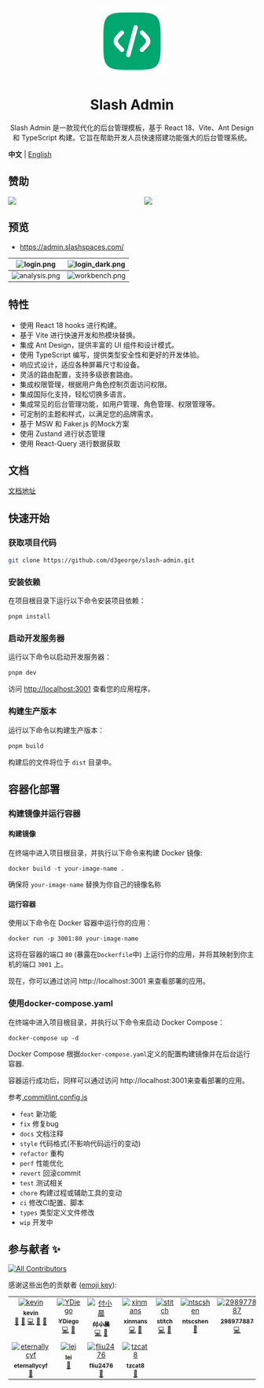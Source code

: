 <div align="center"> 
<br> 
<br>
<img src="./src/assets/images/logo.png" height="140" />
<h1> Slash Admin </h1>
<span style="font-size: 14px">
  Slash Admin 是一款现代化的后台管理模板，基于 React 18、Vite、Ant Design 和 TypeScript 构建。它旨在帮助开发人员快速搭建功能强大的后台管理系统。
</span>

</div>

**中文** | [English](./README.md)

## 赞助 
<div style="display: flex; gap: 50px"> 
  <img style="width:300px" src="https://d3george.github.io/github-static/pay/weixin.jpg" >
  <img style="width:300px" src="https://d3george.github.io/github-static/pay/buymeacoffee.png" />
</div>


## 预览
+ https://admin.slashspaces.com/

|![login.png](https://d3george.github.io/github-static/slash-admin/login.jpeg)|![login_dark.png](https://d3george.github.io/github-static/slash-admin/login_dark.jpeg)
| ----------------------------------------------------------------- | ------------------------------------------------------------------- |
|![analysis.png](https://d3george.github.io/github-static/slash-admin/analysis.png)|![workbench.png](https://d3george.github.io/github-static/slash-admin/workbench.png)
## 特性

- 使用 React 18 hooks 进行构建。
- 基于 Vite 进行快速开发和热模块替换。
- 集成 Ant Design，提供丰富的 UI 组件和设计模式。
- 使用 TypeScript 编写，提供类型安全性和更好的开发体验。
- 响应式设计，适应各种屏幕尺寸和设备。
- 灵活的路由配置，支持多级嵌套路由。
- 集成权限管理，根据用户角色控制页面访问权限。
- 集成国际化支持，轻松切换多语言。
- 集成常见的后台管理功能，如用户管理、角色管理、权限管理等。
- 可定制的主题和样式，以满足您的品牌需求。
- 基于 MSW 和 Faker.js 的Mock方案
- 使用 Zustand 进行状态管理
- 使用 React-Query 进行数据获取

## 文档
[文档地址](https://docs-admin.slashspaces.com/)

## 快速开始

### 获取项目代码

```bash
git clone https://github.com/d3george/slash-admin.git
```

### 安装依赖

在项目根目录下运行以下命令安装项目依赖：

```bash
pnpm install
```

### 启动开发服务器

运行以下命令以启动开发服务器：

```bash
pnpm dev
```

访问 [http://localhost:3001](http://localhost:3001) 查看您的应用程序。

### 构建生产版本

运行以下命令以构建生产版本：

```bash
pnpm build
```

构建后的文件将位于 `dist` 目录中。

## 容器化部署

### 构建镜像并运行容器
#### 构建镜像
在终端中进入项目根目录，并执行以下命令来构建 Docker 镜像:
```
docker build -t your-image-name .
```
确保将 `your-image-name` 替换为你自己的镜像名称

#### 运行容器
使用以下命令在 Docker 容器中运行你的应用：
```
docker run -p 3001:80 your-image-name
```
这将在容器的端口 `80` (暴露在`Dockerfile`中) 上运行你的应用，并将其映射到你主机的端口 `3001` 上。

现在，你可以通过访问 http://localhost:3001 来查看部署的应用。


### 使用docker-compose.yaml
在终端中进入项目根目录，并执行以下命令来启动 Docker Compose：
```
docker-compose up -d
```
Docker Compose 根据`docker-compose.yaml`定义的配置构建镜像并在后台运行容器.

容器运行成功后，同样可以通过访问 http://localhost:3001来查看部署的应用。

参考[.commitlint.config.js](./commitlint.config.js)

- `feat` 新功能
- `fix` 修复bug
- `docs` 文档注释
- `style` 代码格式(不影响代码运行的变动)
- `refactor` 重构
- `perf` 性能优化
- `revert` 回滚commit
- `test` 测试相关
- `chore` 构建过程或辅助工具的变动
- `ci` 修改CI配置、脚本
- `types` 类型定义文件修改
- `wip` 开发中

## 参与献者 ✨

<!-- ALL-CONTRIBUTORS-BADGE:START - Do not remove or modify this section -->
[![All Contributors](https://img.shields.io/badge/all_contributors-11-orange.svg?style=flat-square)](#contributors-)
<!-- ALL-CONTRIBUTORS-BADGE:END -->

感谢这些出色的贡献者 ([emoji key](https://allcontributors.org/docs/en/emoji-key)):

<!-- ALL-CONTRIBUTORS-LIST:START - Do not remove or modify this section -->
<!-- prettier-ignore-start -->
<!-- markdownlint-disable -->
<table>
  <tbody>
    <tr>
      <td align="center" valign="top" width="14.28%"><a href="https://blog.slashspaces.com/"><img src="https://avatars.githubusercontent.com/u/143698843?v=4?s=72" width="72px;" alt="kevin"/><br /><sub><b>kevin</b></sub></a><br /><a href="#design-d3george" title="Design">🎨</a> <a href="#tool-d3george" title="Tools">🔧</a> <a href="https://github.com/d3george/slash-admin/commits?author=d3george" title="Code">💻</a> <a href="https://github.com/d3george/slash-admin/issues?q=author%3Ad3george" title="Bug reports">🐛</a> <a href="https://github.com/d3george/slash-admin/commits?author=d3george" title="Documentation">📖</a></td>
      <td align="center" valign="top" width="14.28%"><a href="https://github.com/ydiego"><img src="https://avatars.githubusercontent.com/u/13268002?v=4?s=72" width="72px;" alt="YDiego"/><br /><sub><b>YDiego</b></sub></a><br /><a href="https://github.com/d3george/slash-admin/commits?author=ydiego" title="Code">💻</a> <a href="https://github.com/d3george/slash-admin/issues?q=author%3Aydiego" title="Bug reports">🐛</a></td>
      <td align="center" valign="top" width="14.28%"><a href="https://fuxiaochen.com/"><img src="https://avatars.githubusercontent.com/u/65325004?v=4?s=72" width="72px;" alt="付小晨"/><br /><sub><b>付小晨</b></sub></a><br /><a href="https://github.com/d3george/slash-admin/commits?author=aifuxi" title="Code">💻</a> <a href="https://github.com/d3george/slash-admin/issues?q=author%3Aaifuxi" title="Bug reports">🐛</a></td>
      <td align="center" valign="top" width="14.28%"><a href="https://github.com/xinmans"><img src="https://avatars.githubusercontent.com/u/2713008?v=4?s=72" width="72px;" alt="xinmans"/><br /><sub><b>xinmans</b></sub></a><br /><a href="https://github.com/d3george/slash-admin/commits?author=xinmans" title="Code">💻</a> <a href="#tool-xinmans" title="Tools">🔧</a></td>
      <td align="center" valign="top" width="14.28%"><a href="https://github.com/stitchLau"><img src="https://avatars.githubusercontent.com/u/52861440?v=4?s=72" width="72px;" alt="stitch"/><br /><sub><b>stitch</b></sub></a><br /><a href="https://github.com/d3george/slash-admin/commits?author=stitchLau" title="Code">💻</a> <a href="https://github.com/d3george/slash-admin/issues?q=author%3AstitchLau" title="Bug reports">🐛</a></td>
      <td align="center" valign="top" width="14.28%"><a href="https://github.com/ntscshen"><img src="https://avatars.githubusercontent.com/u/21041458?v=4?s=72" width="72px;" alt="ntscshen"/><br /><sub><b>ntscshen</b></sub></a><br /><a href="#tool-ntscshen" title="Tools">🔧</a></td>
      <td align="center" valign="top" width="14.28%"><a href="https://github.com/298977887"><img src="https://avatars.githubusercontent.com/u/127030474?v=4?s=72" width="72px;" alt="298977887"/><br /><sub><b>298977887</b></sub></a><br /><a href="https://github.com/d3george/slash-admin/commits?author=298977887" title="Code">💻</a></td>
    </tr>
    <tr>
      <td align="center" valign="top" width="14.28%"><a href="https://www.yuque.com/eternallycyf"><img src="https://avatars.githubusercontent.com/u/63464198?v=4?s=72" width="72px;" alt="eternallycyf"/><br /><sub><b>eternallycyf</b></sub></a><br /><a href="#tool-eternallycyf" title="Tools">🔧</a></td>
      <td align="center" valign="top" width="14.28%"><a href="https://github.com/hugepizza"><img src="https://avatars.githubusercontent.com/u/23519941?v=4?s=72" width="72px;" alt="lei"/><br /><sub><b>lei</b></sub></a><br /><a href="https://github.com/d3george/slash-admin/issues?q=author%3Ahugepizza" title="Bug reports">🐛</a></td>
      <td align="center" valign="top" width="14.28%"><a href="https://github.com/fliu2476"><img src="https://avatars.githubusercontent.com/u/19582252?v=4?s=72" width="72px;" alt="fliu2476"/><br /><sub><b>fliu2476</b></sub></a><br /><a href="https://github.com/d3george/slash-admin/issues?q=author%3Afliu2476" title="Bug reports">🐛</a></td>
      <td align="center" valign="top" width="14.28%"><a href="https://github.com/chenyuxi2002"><img src="https://avatars.githubusercontent.com/u/59554586?v=4?s=72" width="72px;" alt="tzcat8"/><br /><sub><b>tzcat8</b></sub></a><br /><a href="https://github.com/d3george/slash-admin/commits?author=chenyuxi2002" title="Documentation">📖</a></td>
    </tr>
  </tbody>
</table>

<!-- markdownlint-restore -->
<!-- prettier-ignore-end -->

<!-- ALL-CONTRIBUTORS-LIST:END -->
